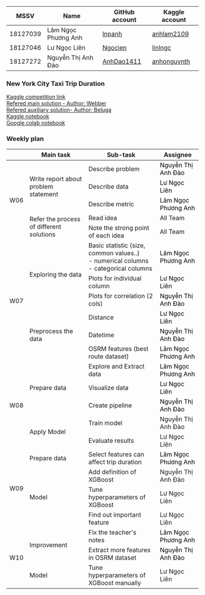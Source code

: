 | MSSV | Name |  GitHub account | Kaggle account |
| -------- | -------- | -------- | -------- |
| 18127039   | Lâm Ngọc Phương Anh     | [lnpanh](https://github.com/lnpanh) | [anhlam2109](https://www.kaggle.com/anhlam2109) |
| 18127046   | Lư Ngọc Liên     |  [Ngocien](https://github.com/Ngocien) | [linlngc](https://www.kaggle.com/linlngc) |
| 18127272   | Nguyễn Thị Anh Đào    | [AnhDao1411](https://github.com/AnhDao1411) | [anhonguynth](https://www.kaggle.com/anhonguynth) |

### New York City Taxi Trip Duration
[Kaggle competition link](https://www.kaggle.com/competitions/nyc-taxi-trip-duration/overview) \
[Refered main solution - Author: Webber](https://www.kaggle.com/competitions/nyc-taxi-trip-duration/discussion/39553?fbclid=IwAR3L8feEWK4_oMrqkdX3a6Lxae_72D29eseDKm_lcb3ezo6oTf1dsBMsGAg) \
[Refered auxiliary solution- Author: Beluga](https://www.kaggle.com/code/gaborfodor/from-eda-to-the-top-lb-0-367) \
[Kaggle notebook](https://www.kaggle.com/anhonguynth/project-csc14115) \
[Google colab notebook](https://colab.research.google.com/github/AnhDao1411/CSC14115/blob/main/project.ipynb)

### Weekly plan
<table class="tg">
<thead>
  <tr>
    <th class="tg-0pky"></th>
    <th class="tg-rk9a">Main task</th>
    <th class="tg-rk9a">Sub-task</th>
    <th class="tg-rk9a">Assignee</th>
  </tr>
</thead>
  
<tbody>
  <tr>
    <td class="tg-9hil" rowspan="5">W06</td>
    <td class="tg-9wq8" rowspan="3">Write report about problem statement</td>
    <td class="tg-0pky">Describe problem</td>
    <td class="tg-kgv7"><span style="color:#000">Nguyễn Thị Anh Đào</span></td>
  </tr>
  <tr>
    <td class="tg-0pky">Describe data</td>
    <td class="tg-kgv7"><span style="color:#000">Lư Ngọc Liên</span></td>
  </tr>
  <tr>
    <td class="tg-0pky">Describe metric</td>
    <td class="tg-kgv7"><span style="color:#000">Lâm Ngọc Phương Anh</span></td>
  </tr>
  <tr>
    <td class="tg-9wq8" rowspan="2">Refer the process of different solutions</td>
    <td class="tg-0pky">Read idea</td>
    <td class="tg-0pky">All Team</td>
  </tr>
  <tr>
    <td class="tg-0pky">Note the strong point of each idea</td>
    <td class="tg-0pky">All Team</td>
  </tr>
  
  <tr>
    <td class="tg-c3ow" rowspan="6">W07</td>
    <td class="tg-c3ow" rowspan="3">Exploring the data</td>
    <td class="tg-0pky">Basic statistic (size, common values..)<br> - numerical columns<br> - categorical columns</td>
    <td class="tg-kgv7"><span style="color:#000">Lâm Ngọc Phương Anh</span></td>
  </tr>
  <tr>
    <td class="tg-0pky">Plots for individual column</td>
    <td class="tg-kgv7"><span style="color:#000">Lư Ngọc Liên</span></td>
  </tr>
  <tr>
    <td class="tg-0pky">Plots for correlation (2 cols)</td>
    <td class="tg-kgv7"><span style="color:#000">Nguyễn Thị Anh Đào</span></td>
  </tr>
  <tr>
    <td class="tg-c3ow" rowspan="3">Preprocess the data</td>
    <td class="tg-0pky">Distance</td>
    <td class="tg-kgv7"><span style="color:#000">Lư Ngọc Liên</span></td>
  </tr>
  <tr>
    <td class="tg-0pky">Datetime</td>
    <td class="tg-kgv7"><span style="color:#000">Nguyễn Thị Anh Đào</span></td>
  </tr>
  <tr>
    <td class="tg-0pky">OSRM features (best route dataset)</td>
    <td class="tg-kgv7"><span style="color:#000">Lâm Ngọc Phương Anh</span></td>
  </tr>
  
   <tr>
    <td class="tg-c3ow" rowspan="5">W08</td>
    <td class="tg-c3ow" rowspan="3">Prepare data</td>
    <td class="tg-0pky">Explore and Extract data</td>
    <td class="tg-kgv7"><span style="color:#000">Lâm Ngọc Phương Anh</span></td>
  </tr>
  
  <tr>
    <td class="tg-c3ow" >Visualize data</td>
     <td class="tg-kgv7"><span style="color:#000">Lư Ngọc Liên</span></td>
  </tr>

  <tr>
    <td class="tg-c3ow">Create pipeline</td>
    <td class="tg-kgv7"><span style="color:#000">Nguyễn Thị Anh Đào</span></td>
  </tr>
  
  <tr>
    <td class="tg-c3ow" rowspan="2">Apply Model</td>
    <td class="tg-0pky">Train model</td>
    <td class="tg-kgv7">Nguyễn Thị Anh Đào</span></td>
  </tr>
  <tr>
    <td class="tg-0pky">Evaluate results</td>
    <td class="tg-kgv7">Lư Ngọc Liên</td>
  </tr>
  
  <tr>
    <td class="tg-c3ow" rowspan="4">W09</td>
    <td class="tg-c3ow" rowspan="1">Prepare data</td>
    <td class="tg-0pky">Select features can affect trip duration</td>
    <td class="tg-kgv7"><span style="color:#000">Lâm Ngọc Phương Anh</span></td>
  </tr>
  <tr>
    <td class="tg-c3ow" rowspan="3">Model</td>
    <td class="tg-0pky">Add definition of XGBoost</td>
    <td class="tg-kgv7">Nguyễn Thị Anh Đào</span></td>
  </tr>
  <tr>
    <td class="tg-0pky">Tune hyperparameters of XGBoost</td>
    <td class="tg-kgv7">Lư Ngọc Liên</td>
  </tr>
  <tr>
    <td class="tg-0pky">Find out important feature</td>
    <td class="tg-kgv7">Lư Ngọc Liên</td>
  </tr>
  
  <tr>
    <td class="tg-c3ow" rowspan="4">W10</td>
    <td class="tg-c3ow" rowspan="2">Improvement</td>
    <td class="tg-0pky">Fix the teacher's notes</td>
    <td class="tg-kgv7"><span style="color:#000">Lâm Ngọc Phương Anh</span></td>
  </tr>
  <tr>
    <td class="tg-0pky">Extract more features in OSRM dataset</td>
    <td class="tg-kgv7"><span style="color:#000">Nguyễn Thị Anh Đào</span></td>
  </tr>
  <tr>
    <td class="tg-c3ow" rowspan="1">Model</td>
    <td class="tg-0pky">Tune hyperparameters of XGBoost manually</td>
    <td class="tg-kgv7">Lư Ngọc Liên</td>
  </tr>
  
 
</tbody>
</table>
